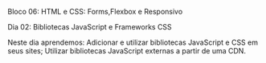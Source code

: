 Bloco 06: HTML e CSS: Forms,Flexbox e Responsivo 

Dia 02: Bibliotecas JavaScript e Frameworks CSS 

Neste dia aprendemos: 
Adicionar e utilizar bibliotecas JavaScript e CSS em seus sites; 
Utilizar bibliotecas JavaScript externas a partir de uma CDN. 